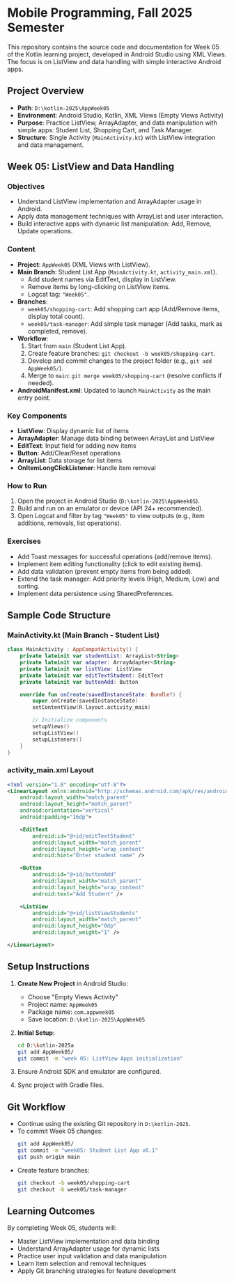 # Mobile Programming, Fall 2025 Semester

This repository contains the source code and documentation for Week 05 of the Kotlin learning project, developed in Android Studio using XML Views. The focus is on ListView and data handling with simple interactive Android apps.

## Project Overview
- **Path**: `D:\kotlin-2025\AppWeek05`
- **Environment**: Android Studio, Kotlin, XML Views (Empty Views Activity)
- **Purpose**: Practice ListView, ArrayAdapter, and data manipulation with simple apps: Student List, Shopping Cart, and Task Manager.
- **Structure**: Single Activity (`MainActivity.kt`) with ListView integration and data management.

## Week 05: ListView and Data Handling

### Objectives
- Understand ListView implementation and ArrayAdapter usage in Android.
- Apply data management techniques with ArrayList and user interaction.
- Build interactive apps with dynamic list manipulation: Add, Remove, Update operations.

### Content
- **Project**: `AppWeek05` (XML Views with ListView).
- **Main Branch**: Student List App (`MainActivity.kt`, `activity_main.xml`).
    - Add student names via EditText, display in ListView.
    - Remove items by long-clicking on ListView items.
    - Logcat tag: `"Week05"`.
- **Branches**:
    - `week05/shopping-cart`: Add shopping cart app (Add/Remove items, display total count).
    - `week05/task-manager`: Add simple task manager (Add tasks, mark as completed, remove).
- **Workflow**:
    1. Start from `main` (Student List App).
    2. Create feature branches: `git checkout -b week05/shopping-cart`.
    3. Develop and commit changes to the project folder (e.g., `git add AppWeek05/`).
    4. Merge to `main`: `git merge week05/shopping-cart` (resolve conflicts if needed).
- **AndroidManifest.xml**: Updated to launch `MainActivity` as the main entry point.

### Key Components
- **ListView**: Display dynamic list of items
- **ArrayAdapter**: Manage data binding between ArrayList and ListView
- **EditText**: Input field for adding new items
- **Button**: Add/Clear/Reset operations
- **ArrayList<String>**: Data storage for list items
- **OnItemLongClickListener**: Handle item removal

### How to Run
1. Open the project in Android Studio (`D:\kotlin-2025\AppWeek05`).
2. Build and run on an emulator or device (API 24+ recommended).
3. Open Logcat and filter by tag `"Week05"` to view outputs (e.g., item additions, removals, list operations).

### Exercises
- Add Toast messages for successful operations (add/remove items).
- Implement item editing functionality (click to edit existing items).
- Add data validation (prevent empty items from being added).
- Extend the task manager: Add priority levels (High, Medium, Low) and sorting.
- Implement data persistence using SharedPreferences.

## Sample Code Structure

### MainActivity.kt (Main Branch - Student List)
```kotlin
class MainActivity : AppCompatActivity() {
    private lateinit var studentList: ArrayList<String>
    private lateinit var adapter: ArrayAdapter<String>
    private lateinit var listView: ListView
    private lateinit var editTextStudent: EditText
    private lateinit var buttonAdd: Button

    override fun onCreate(savedInstanceState: Bundle?) {
        super.onCreate(savedInstanceState)
        setContentView(R.layout.activity_main)

        // Initialize components
        setupViews()
        setupListView()
        setupListeners()
    }
}
```

### activity_main.xml Layout
```xml
<?xml version="1.0" encoding="utf-8"?>
<LinearLayout xmlns:android="http://schemas.android.com/apk/res/android"
    android:layout_width="match_parent"
    android:layout_height="match_parent"
    android:orientation="vertical"
    android:padding="16dp">

    <EditText
        android:id="@+id/editTextStudent"
        android:layout_width="match_parent"
        android:layout_height="wrap_content"
        android:hint="Enter student name" />

    <Button
        android:id="@+id/buttonAdd"
        android:layout_width="match_parent"
        android:layout_height="wrap_content"
        android:text="Add Student" />

    <ListView
        android:id="@+id/listViewStudents"
        android:layout_width="match_parent"
        android:layout_height="0dp"
        android:layout_weight="1" />

</LinearLayout>
```

## Setup Instructions
1. **Create New Project** in Android Studio:
    - Choose "Empty Views Activity"
    - Project name: `AppWeek05`
    - Package name: `com.appweek05`
    - Save location: `D:\kotlin-2025\AppWeek05`

2. **Initial Setup**:
   ```bash
   cd D:\kotlin-2025a
   git add AppWeek05/
   git commit -m "week 05: ListView Apps initialization"
   ```

3. Ensure Android SDK and emulator are configured.
4. Sync project with Gradle files.

## Git Workflow
- Continue using the existing Git repository in `D:\kotlin-2025`.
- To commit Week 05 changes:
  ```bash
  git add AppWeek05/
  git commit -m "week05: Student List App v0.1"
  git push origin main
  ```
- Create feature branches:
  ```bash
  git checkout -b week05/shopping-cart
  git checkout -b week05/task-manager
  ```

## Learning Outcomes
By completing Week 05, students will:
- Master ListView implementation and data binding
- Understand ArrayAdapter usage for dynamic lists
- Practice user input validation and data manipulation
- Learn item selection and removal techniques
- Apply Git branching strategies for feature development